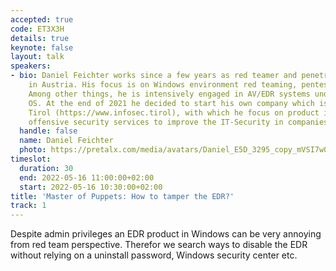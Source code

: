 ```yaml
---
accepted: true
code: ET3X3H
details: true
keynote: false
layout: talk
speakers:
- bio: Daniel Feichter works since a few years as red teamer and penetration tester
    in Austria. His focus is on Windows environment red teaming, pentesting and research.
    Among other things, he is intensively engaged in AV/EDR systems under Windows
    OS. At the end of 2021 he decided to start his own company which is called Infosec
    Tirol (https://www.infosec.tirol), with which he focus on product independent
    offensive security services to improve the IT-Security in companies in Austria.
  handle: false
  name: Daniel Feichter
  photo: https://pretalx.com/media/avatars/Daniel_E5D_3295_copy_mVSI7w0.jpg
timeslot:
  duration: 30
  end: 2022-05-16 11:00:00+02:00
  start: 2022-05-16 10:30:00+02:00
title: 'Master of Puppets: How to tamper the EDR?'
track: 1
---
```


Despite admin privileges an EDR product in Windows can be very annoying from red team perspective.
Therefor we search ways to disable the EDR without relying on a uninstall password, Windows security center etc.